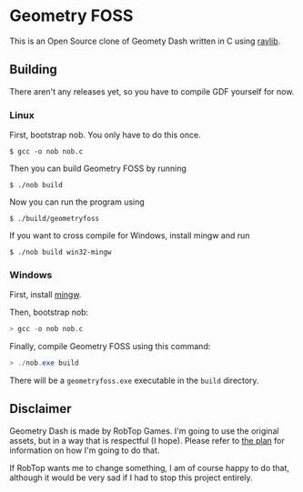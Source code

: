 
# Geometry FOSS

This is an Open Source clone of Geomety Dash written in C using [raylib](https://www.raylib.com/).

## Building

There aren't any releases yet, so you have to compile GDF yourself for now.

### Linux

First, bootstrap nob. You only have to do this once.

```shell
$ gcc -o nob nob.c
```

Then you can build Geometry FOSS by running

```shell
$ ./nob build
```

Now you can run the program using

```shell
$ ./build/geometryfoss
```

If you want to cross compile for Windows, install mingw and run

```shell
$ ./nob build win32-mingw
```

### Windows

First, install [mingw](https://github.com/niXman/mingw-builds-binaries/releases).

Then, bootstrap nob:
```powershell
> gcc -o nob nob.c
```

Finally, compile Geometry FOSS using this command:
```powershell
> ./nob.exe build
```

There will be a `geometryfoss.exe` executable in the `build` directory.

## Disclaimer

Geometry Dash is made by RobTop Games.
I'm going to use the original assets, but in a way that is respectful (I hope). Please refer to [the plan](THEPLAN.md) for information on how I'm going to do that.

If RobTop wants me to change something, I am of course happy to do that, although it would be very sad if I had to stop this project entirely.
